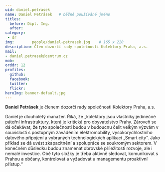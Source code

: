```yaml
---
uid: daniel.petrasek
name: Daniel Petrásek	# běžně používáné jméno
titles:
  before: Dipl. Ing. 
  after: 
category:
 - dr
img: 		people/daniel-petrasek.jpg    # 165 x 220
description: Člen dozorčí rady společnosti Kolektory Praha, a.s.
mail:
- daniel.petrasek@centrum.cz
mob: 
orddr: 12
profiles:
  github:                 
  facebook: 		  
  twitter: 		  
  flickr:     		  
heroImg: banner-default.jpg  
---
```


**Daniel Petrásek** je členem dozorčí rady společnosti Kolektory Praha, a.s.

Daniel je dlouholetý manažer. Říká, že „kolektory jsou vlastníky jedinečné páteřní infrastruktury, která je kritická pro obyvatelstvo Prahy. Zároveň se dá očekávat, že tyto společnosti budou v budoucnu čelit velkým výzvám v souvislosti s postupným zaváděním elektromobility, vysokorychlostního datového připojení a vybraných technologických aplikací „Smart city“. Jako příklad se dá uvést zkapacitnění a spolupráce se soukromým sektorem. V konečném důsledku budou znamenat obrovské příležitosti rozvoje, ale i nemalé investice. Obě tyto složky je třeba aktivně sledovat, komunikovat s Prahou a občany, kontrolovat a vyžadovat u managementu proaktivní přístup.“

